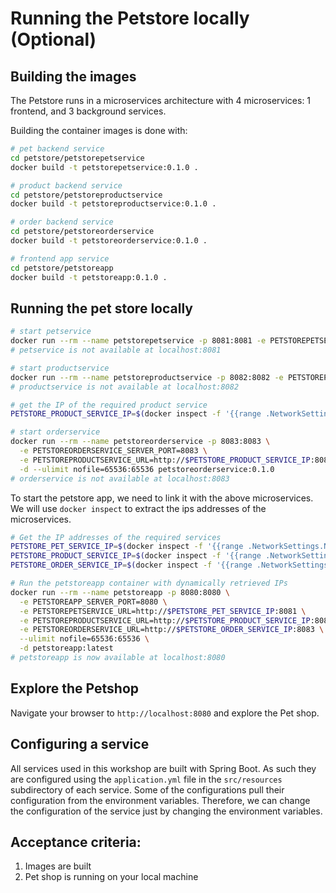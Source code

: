 # Running the Petstore locally (Optional)

## Building the images
The Petstore runs in a microservices architecture with 4 microservices: 1 frontend, and 3 background services.

Building the container images is done with:
```bash
# pet backend service
cd petstore/petstorepetservice
docker build -t petstorepetservice:0.1.0 .

# product backend service
cd petstore/petstoreproductservice
docker build -t petstoreproductservice:0.1.0 .

# order backend service
cd petstore/petstoreorderservice
docker build -t petstoreorderservice:0.1.0 .

# frontend app service
cd petstore/petstoreapp
docker build -t petstoreapp:0.1.0 .
```

## Running the pet store locally
```bash
# start petservice
docker run --rm --name petstorepetservice -p 8081:8081 -e PETSTOREPETSERVICE_SERVER_PORT=8081 -d --ulimit nofile=65536:65536 petstorepetservice:0.1.0
# petservice is not available at localhost:8081

# start productservice
docker run --rm --name petstoreproductservice -p 8082:8082 -e PETSTOREPRODUCTSERVICE_SERVER_PORT=8082 -d --ulimit nofile=65536:65536 petstoreproductservice:0.1.0
# productservice is not available at localhost:8082

# get the IP of the required product service
PETSTORE_PRODUCT_SERVICE_IP=$(docker inspect -f '{{range .NetworkSettings.Networks}}{{.IPAddress}}{{end}}' petstoreproductservice)

# start orderservice
docker run --rm --name petstoreorderservice -p 8083:8083 \
  -e PETSTOREORDERSERVICE_SERVER_PORT=8083 \
  -e PETSTOREPRODUCTSERVICE_URL=http://$PETSTORE_PRODUCT_SERVICE_IP:8082 \
  -d --ulimit nofile=65536:65536 petstoreorderservice:0.1.0
# orderservice is not available at localhost:8083
```

To start the petstore app, we need to link it with the above microservices.
We will use `docker inspect` to extract the ips addresses of the microservices.
```bash
# Get the IP addresses of the required services
PETSTORE_PET_SERVICE_IP=$(docker inspect -f '{{range .NetworkSettings.Networks}}{{.IPAddress}}{{end}}' petstorepetservice)
PETSTORE_PRODUCT_SERVICE_IP=$(docker inspect -f '{{range .NetworkSettings.Networks}}{{.IPAddress}}{{end}}' petstoreproductservice)
PETSTORE_ORDER_SERVICE_IP=$(docker inspect -f '{{range .NetworkSettings.Networks}}{{.IPAddress}}{{end}}' petstoreorderservice)

# Run the petstoreapp container with dynamically retrieved IPs
docker run --rm --name petstoreapp -p 8080:8080 \
  -e PETSTOREAPP_SERVER_PORT=8080 \
  -e PETSTOREPETSERVICE_URL=http://$PETSTORE_PET_SERVICE_IP:8081 \
  -e PETSTOREPRODUCTSERVICE_URL=http://$PETSTORE_PRODUCT_SERVICE_IP:8082 \
  -e PETSTOREORDERSERVICE_URL=http://$PETSTORE_ORDER_SERVICE_IP:8083 \
  --ulimit nofile=65536:65536 \
  -d petstoreapp:latest
# petstoreapp is now available at localhost:8080
```

## Explore the Petshop
Navigate your browser to `http://localhost:8080` and explore the Pet shop.

## Configuring a service
All services used in this workshop are built with Spring Boot.
As such they are configured using the `application.yml` file in the `src/resources` subdirectory of each service.
Some of the configurations pull their configuration from the environment variables.
Therefore, we can change the configuration of the service just by changing the environment variables.

## Acceptance criteria:
1. Images are built
2. Pet shop is running on your local machine
